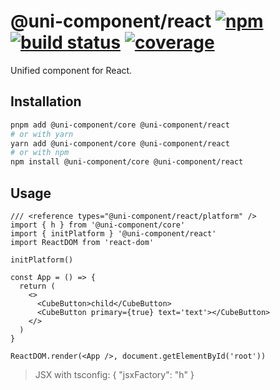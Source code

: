 # @uni-component/react [![npm](https://badgen.net/npm/v/@uni-component/react)](https://www.npmjs.com/package/@uni-component/react) [![build status](https://github.com/dolymood/uni-component/workflows/test/badge.svg)](https://github.com/dolymood/uni-component/actions/workflows/test.yml) [![coverage](https://badgen.net/codecov/c/github/dolymood/uni-component)](https://codecov.io/github/dolymood/uni-component)

Unified component for React.

## Installation

```bash
pnpm add @uni-component/core @uni-component/react
# or with yarn
yarn add @uni-component/core @uni-component/react
# or with npm
npm install @uni-component/core @uni-component/react
```

## Usage

```tsx
/// <reference types="@uni-component/react/platform" />
import { h } from '@uni-component/core'
import { initPlatform } '@uni-component/react'
import ReactDOM from 'react-dom'

initPlatform()

const App = () => {
  return (
    <>
      <CubeButton>child</CubeButton>
      <CubeButton primary={true} text='text'></CubeButton>
    </>
  )
}

ReactDOM.render(<App />, document.getElementById('root'))
```

> JSX with tsconfig:
> { "jsxFactory": "h" }
